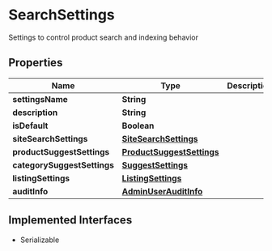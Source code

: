 

# SearchSettings

Settings to control product search and indexing behavior

## Properties

| Name | Type | Description | Notes |
|------------ | ------------- | ------------- | -------------|
|**settingsName** | **String** |  |  [optional] |
|**description** | **String** |  |  [optional] |
|**isDefault** | **Boolean** |  |  [optional] |
|**siteSearchSettings** | [**SiteSearchSettings**](SiteSearchSettings.md) |  |  [optional] |
|**productSuggestSettings** | [**ProductSuggestSettings**](ProductSuggestSettings.md) |  |  [optional] |
|**categorySuggestSettings** | [**SuggestSettings**](SuggestSettings.md) |  |  [optional] |
|**listingSettings** | [**ListingSettings**](ListingSettings.md) |  |  [optional] |
|**auditInfo** | [**AdminUserAuditInfo**](AdminUserAuditInfo.md) |  |  [optional] |


## Implemented Interfaces

* Serializable


